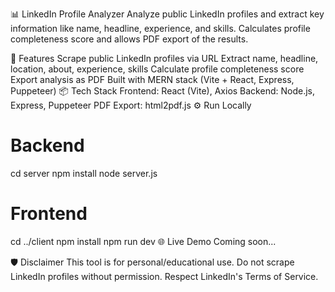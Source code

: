 

📊 LinkedIn Profile Analyzer
Analyze public LinkedIn profiles and extract key information like name, headline, experience, and skills. Calculates profile completeness score and allows PDF export of the results.

🚀 Features
Scrape public LinkedIn profiles via URL
Extract name, headline, location, about, experience, skills
Calculate profile completeness score
Export analysis as PDF
Built with MERN stack (Vite + React, Express, Puppeteer)
📦 Tech Stack
Frontend: React (Vite), Axios
Backend: Node.js, Express, Puppeteer
PDF Export: html2pdf.js
⚙️ Run Locally
# Backend
cd server
npm install
node server.js

# Frontend
cd ../client
npm install
npm run dev
🌐 Live Demo
Coming soon...

🛡️ Disclaimer
This tool is for personal/educational use. Do not scrape LinkedIn profiles without permission. Respect LinkedIn's Terms of Service.
